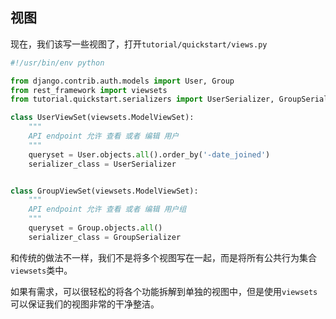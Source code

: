 ## 视图

现在，我们该写一些视图了，打开```tutorial/quickstart/views.py```
```python
#!/usr/bin/env python

from django.contrib.auth.models import User, Group
from rest_framework import viewsets
from tutorial.quickstart.serializers import UserSerializer, GroupSerializer

class UserViewSet(viewsets.ModelViewSet):
    """
    API endpoint 允许 查看 或者 编辑 用户
    """
    queryset = User.objects.all().order_by('-date_joined')
    serializer_class = UserSerializer


class GroupViewSet(viewsets.ModelViewSet):
    """
    API endpoint 允许 查看 或者 编辑 用户组
    """
    queryset = Group.objects.all()
    serializer_class = GroupSerializer
```

和传统的做法不一样，我们不是将多个视图写在一起，而是将所有公共行为集合```viewsets```类中。

如果有需求，可以很轻松的将各个功能拆解到单独的视图中，但是使用```viewsets```可以保证我们的视图非常的干净整洁。
